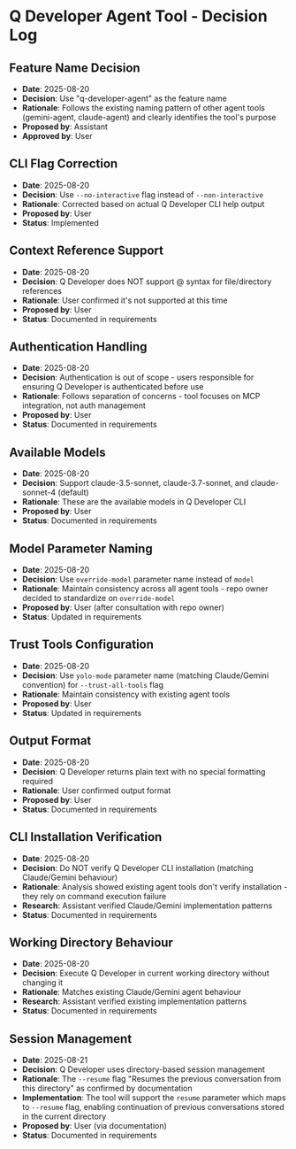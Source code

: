 # Q Developer Agent Tool - Decision Log

## Feature Name Decision
- **Date**: 2025-08-20
- **Decision**: Use "q-developer-agent" as the feature name
- **Rationale**: Follows the existing naming pattern of other agent tools (gemini-agent, claude-agent) and clearly identifies the tool's purpose
- **Proposed by**: Assistant
- **Approved by**: User

## CLI Flag Correction
- **Date**: 2025-08-20
- **Decision**: Use `--no-interactive` flag instead of `--non-interactive`
- **Rationale**: Corrected based on actual Q Developer CLI help output
- **Proposed by**: User
- **Status**: Implemented

## Context Reference Support
- **Date**: 2025-08-20
- **Decision**: Q Developer does NOT support @ syntax for file/directory references
- **Rationale**: User confirmed it's not supported at this time
- **Proposed by**: User
- **Status**: Documented in requirements

## Authentication Handling
- **Date**: 2025-08-20
- **Decision**: Authentication is out of scope - users responsible for ensuring Q Developer is authenticated before use
- **Rationale**: Follows separation of concerns - tool focuses on MCP integration, not auth management
- **Proposed by**: User
- **Status**: Documented in requirements

## Available Models
- **Date**: 2025-08-20
- **Decision**: Support claude-3.5-sonnet, claude-3.7-sonnet, and claude-sonnet-4 (default)
- **Rationale**: These are the available models in Q Developer CLI
- **Proposed by**: User
- **Status**: Documented in requirements

## Model Parameter Naming
- **Date**: 2025-08-20
- **Decision**: Use `override-model` parameter name instead of `model`
- **Rationale**: Maintain consistency across all agent tools - repo owner decided to standardize on `override-model`
- **Proposed by**: User (after consultation with repo owner)
- **Status**: Updated in requirements

## Trust Tools Configuration
- **Date**: 2025-08-20
- **Decision**: Use `yolo-mode` parameter name (matching Claude/Gemini convention) for `--trust-all-tools` flag
- **Rationale**: Maintain consistency with existing agent tools
- **Proposed by**: User
- **Status**: Updated in requirements

## Output Format
- **Date**: 2025-08-20
- **Decision**: Q Developer returns plain text with no special formatting required
- **Rationale**: User confirmed output format
- **Proposed by**: User
- **Status**: Documented in requirements

## CLI Installation Verification
- **Date**: 2025-08-20
- **Decision**: Do NOT verify Q Developer CLI installation (matching Claude/Gemini behaviour)
- **Rationale**: Analysis showed existing agent tools don't verify installation - they rely on command execution failure
- **Research**: Assistant verified Claude/Gemini implementation patterns
- **Status**: Documented in requirements

## Working Directory Behaviour
- **Date**: 2025-08-20
- **Decision**: Execute Q Developer in current working directory without changing it
- **Rationale**: Matches existing Claude/Gemini agent behaviour
- **Research**: Assistant verified existing implementation patterns
- **Status**: Documented in requirements

## Session Management
- **Date**: 2025-08-21
- **Decision**: Q Developer uses directory-based session management
- **Rationale**: The `--resume` flag "Resumes the previous conversation from this directory" as confirmed by documentation
- **Implementation**: The tool will support the `resume` parameter which maps to `--resume` flag, enabling continuation of previous conversations stored in the current directory
- **Proposed by**: User (via documentation)
- **Status**: Documented in requirements
